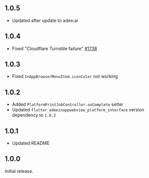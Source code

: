 ## 1.0.5
 - Updated after update to adee.ai

## 1.0.4

- Fixed "Cloudflare Turnstile failure" [#1738](https://github.com/javadtaghia/flutter_adeeinappwebview/issues/1738)

## 1.0.3

- Fixed `InAppBrowserMenuItem.iconColor` not working

## 1.0.2

- Added `PlatformPrintJobController.onComplete` setter
- Updated `flutter_adeeinappwebview_platform_interface` version dependency to `1.0.2`

## 1.0.1

- Updated README

## 1.0.0

Initial release.
